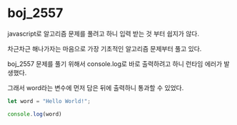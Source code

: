 # boj_2557



javascript로 알고리즘 문제를 풀려고 하니 입력 받는 것 부터 쉽지가 않다.

차근차근 해나가자는 마음으로 가장 기초적인 알고리즘 문제부터 풀고 있다.

boj_2557 문제를 풀기 위해서 console.log로 바로 출력하려고 하니 런타임 에러가 발생했다.

그래서 word라는 변수에 먼저 담은 뒤에 출력하니 통과할 수 있었다.

```javascript
let word = "Hello World!";

console.log(word)
```

